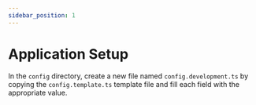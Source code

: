 ```yaml
---
sidebar_position: 1
---
```


# Application Setup

In the `config` directory, create a new file named `config.development.ts` by copying the `config.template.ts` template file and fill each field with the appropriate value.

